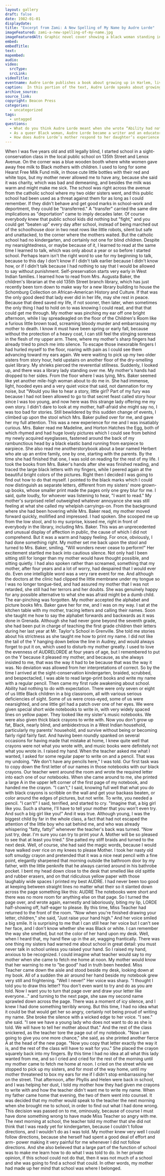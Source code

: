 ```yaml
---
layout: gallery
draft: false
date: 1982-01-01
displaydate:
title: "Excerpt from Zami: A New Spelling of My Name by Audre Lorde"
imageFeatured: zami-a-new-spelling-of-my-name.jpg
imageFeaturedAlt: Graphic novel cover showing a black woman standing in front of skyscrapers
embed: 
embedTitle: 
text: 
mapembed: 
audio:
video:
  srcType:
  srcLink:
videoTitle: 
eventname: Audre Lorde publishes a book about growing up in Harlem, living with a vision disability.
caption:  In this portion of the text, Audre Lorde speaks about growing up in Harlem. She recalls her experiences at school as a child with a vision disability, and how mother interacted with her teachers. 
archive_source: 
source_link: 
copyright: Beacon Press
categories:
  - uncategorized
tags:
  - untagged
questions:
  - What do you think Audre Lorde meant when she wrote “Ability had nothing to do with expectation,” describing her school experience? 
  - As a queer Black woman, Audre Lorde became a writer and an educator. In the City University of New York, she taught classes designed to welcome Black and Latinx young people into college and encourage them as students. How do you think her own schooling experience as a disabled Black girl might have shaped her work as an educator? 
  - How does Audre Lorde’s mother respond to her daughter’s experience at the library, and at the school? Would you describe Lorde’s mother as an educational activist? Why or why not?
---
```


When I was five years old and still legally blind, I started school in a sight-conservation class in the local public school on 135th Street and Lenox Avenue. On the corner was a blue wooden booth where white women gave away free milk to Black mothers with children. I used to long for some Hearst Free Milk Fund milk, in those cute little bottles with their red and white tops, but my mother never allowed me to have any, because she said it was charity, which was bad and demeaning, and besides the milk was warm and might make me sick.
The school was right across the avenue from the catholic school where my two older sisters went, and this public school had been used as a threat against them for as long as I could remember. If they didn't behave and get good marks in school-work and deportment, they could be "transferred." A "transfer" carried the same dire implications as "deportation" came to imply decades later.
Of course everybody knew that public school kids did nothing but "fight," and you could get "beaten up" every day after school, instead of being marched out of the schoolhouse door in two neat rows like little robots, silent but safe and unattacked, to the corner where the mothers waited.
But the catholic school had no kindergarten, and certainly not one for blind children.
Despite my nearsightedness, or maybe because of it, I learned to read at the same time I learned to talk, which was only about a year or so before I started school. Perhaps learn isn't the right word to use for my beginning to talk, because to this day I don't know if I didn't talk earlier because I didn't know how, or if I didn't talk because I had nothing to say that I would be allowed to say without punishment. Self-preservation starts very early in West Indian families.
I learned how to read from Mrs. Augusta Baker, the children's librarian at the old 135th Street branch library, which has just recently been torn down to make way for a new library building to house the Schomburg Collection on African-American History and Culture. If that was the only good deed that lady ever did in her life, may she rest in peace. Because that deed saved my life, if not sooner, then later, when sometimes the only thing I had to hold on to was knowing I could read, and that that could get me through.
My mother was pinching my ear off one bright afternoon, while I lay spreadeagled on the floor of the Children's Room like a furious little brown toad, screaming bloody murder and embarrassing my mother to death. I know it must have been spring or early fall, because without the protection of a heavy coat, I can still feel the stinging soreness in the flesh of my upper arm. There, where my mother's sharp fingers had already tried to pinch me into silence. To escape those inexorable fingers I had hurled myself to the floor, roaring with pain as I could see them advancing toward my ears again. We were waiting to pick up my two older sisters from story hour, held upstairs on another floor of the dry-smelling quiet library. My shrieks pierced the reverential stillness.
Suddenly, I looked up, and there was a library lady standing over me. My mother's hands had dropped to her sides. From the floor where I was lying, Mrs. Baker seemed like yet another mile-high woman about to do me in. She had immense, light, hooded eyes and a very quiet voice that said, not damnation for my noise, but "Would you like to hear a story, little girl?
Part of my fury was because I had not been allowed to go to that secret feast called story hour since I was too young, and now here was this strange lady offering me my own story.
I didn't dare to look at my mother, half-afraid she might say no, I was too bad for stories. Still bewildered by this sudden change of events, I climbed up upon the stool which Mrs. Baker pulled over for me, and gave her my full attention. This was a new experience for me and I was insatiably curious.
Mrs. Baker read me Madeline, and Horton Hatches the Egg, both of which rhymed and had huge lovely pictures which I could see from behind my newly acquired eyeglasses, fastened around the back of my rambunctious head by a black elastic band running from earpiece to earpiece. She also read me anotherstorybook about a bear named Herbert who ate up an entire family, one by one, starting with the parents. By the time she had finished that one, I was sold on reading for the rest of my life.
I took the books from Mrs. Baker's hands after she was finished reading, and traced the large black letters with my fingers, while I peered again at the beautiful bright colors of the pictures. Right then I decided I was going to find out how to do that myself. I pointed to the black marks which I could now distinguish as separate letters, different from my sisters' more grown-up books, whose smaller print made the pages only one grey blur for me. I said, quite loudly, for whoever was listening to hear, "I want to read."
My mother's surprised relief outweighed whatever annoyance she was still feeling at what she called my whelpish carryings-on. From the background where she had been hovering while Mrs. Baker read, my mother moved forward quickly, mollified and impressed. I had spoken. She scooped me up from the low stool, and to my surprise, kissed me, right in front of everybody in the library, including Mrs. Baker.
This was an unprecedented and unusual display of affection in public, the cause of which I did not comprehend. But it was a warm and happy feeling. For once, obviously, I had done something right.
My mother set me back upon the stool and turned to Mrs. Baker, smiling.
"Will wonders never cease to perform!" Her excitement startled me back into cautious silence.
Not only had I been sitting still for longer than my mother would have thought possible, and sitting quietly. I had also spoken rather than screamed, something that my mother, after four years and a lot of worry, had despaired that I would ever do. Even one intelligible word was a very rare event for me. And although the doctors at the clinic had clipped the little membrane under my tongue so I was no longer tongue-tied, and had assured my mother that I was not retarded, she still had her terrors and her doubts. She was genuinely happy for any possible alternative to what she was afraid might be a dumb child. The ear-pinching was forgotten. My mother accepted the alphabet and picture books Mrs. Baker gave her for me, and I was on my way. 
I sat at the kitchen table with my mother, tracing letters and calling their names. Soon she taught me how to say the alphabet forwards and backwards as it was done in Grenada. Although she had never gone beyond the seventh grade, she had been put in charge of teaching the first grade children their letters during her last year at Mr. Taylor's School in Grenville. She told me stories about his strictness as she taught me how to print my name.
I did not like the tail of the Y hanging down below the line in Audrey, and would always forget to put it on, which used to disturb my mother greatly. I used to love the evenness of AUDRELORDE at four years of age, but I remembered to put on the Y because it pleased my mother, and because, as she always insisted to me, that was the way it had to be because that was the way it was. No deviation was allowed from her interpretations of correct.
So by the time I arrived at the sight-conservation kindergarten, braided, scrubbed, and bespectacled, I was able to read large-print books and write my name with a regular pencil. Then came my first rude awakening about school. Ability had nothing to do with expectation.
There were only seven or eight of us little Black children in a big classroom, all with various serious deficiencies of sight. Some of us were cross-eyed, some of us were nearsighted, and one little girl had a patch over one of her eyes.
We were given special short wide notebooks to write in, with very widely spaced lines on yellow paper. They looked like my sister's music notebooks. We were also given thick black crayons to write with. Now you don't grow up fat, Black, nearly blind, and ambidextrous in a West Indian household, particularly my parents' household, and survive without being or becoming fairly rigid fairly fast. And having been roundly spanked on several occasions for having made that mistake at home, I knew quite well that crayons were not what you wrote with, and music books were definitely not what you wrote in.
I raised my hand. When the teacher asked me what I wanted, I asked for some regular paper to write on and a pencil. That was my undoing. "We don't have any pencils here," I was told.
Our first task was to copy down the first letter of our names in those notebooks with our black crayons. Our teacher went around the room and wrote the required letter into each one of our notebooks. When she came around to me, she printed a large A in the upper left corner of the first page of my notebook, and handed me the crayon.
"I can't," I said, knowing full well that what you do with black crayons is scribble on the wall and get your backass beaten, or color around the edges of pictures, but not write. To write, you needed a pencil. "I can't!" I said, terrified, and started to cry. 
"Imagine that, a big girl like you. Such a shame, I'll have to tell your mother that you won't even try. And such a big girl like you!"
And it was true. Although young, I was the biggest child by far in the whole class, a fact that had not escaped the attention of the little boy who sat behind me, and who was already whispering "fatty, fatty!" whenever the teacher's back was turned.
"Now just try, dear. I'm sure you can try to print your A. Mother will be so pleased to see that at least you tried." She patted my stiff braids and turned to the next desk.
Well, of course, she had said the magic words, because I would have walked over rice on my knees to please Mother. I took her nasty old soft smudgy crayon and pretended that it was a nice neat pencil with a fine point, elegantly sharpened that morning outside the bathroom door by my father, with the little penknife that he always carried around in his bathrobe pocket.
I bent my head down close to the desk that smelled like old spittle and rubber erasers, and on that ridiculous yellow paper with those laughably wide spaces I printed my best AUDRE. I had never been too good at keeping between straight lines no matter what their so it slanted down across the page something like this: AUDRE
The notebooks were short and there was no more room for anything else on that page. So I turned the page over, and wrote again, earnestly and laboriously, biting my lip, LORDE half-showing off, half-eager to please.
By this time, Miss Teacher had returned to the front of the room.
"Now when you're finished drawing your letter, children," she said, "Just raise your hand high." And her voice smiled a big smile. It is surprising to me that I can still hear her voice but
I can't see her face, and I don't know whether she was Black or white. I can remember the way she smelled, but not the color of her hand upon my desk.
Well, when I heard that, my hand flew up in the air, wagging frantically. There was one thing my sisters had warned me about school in great detail: you must never talk in school unless you raised your hand. So I raised my hand, anxious to be recognized. I could imagine what teacher would say to my mother when she came to fetch me home at noon. My mother would know that her warning to me to "be good" had in truth been heeded.
Miss Teacher came down the aisle and stood beside my desk, looking down at my book. All of a sudden the air around her hand beside my notebook grew very still and frightening.
"Well I never!" Her voice was sharp. "I thought I told you to draw this letter? You don't even want to try and do as you are told. Now I want you to turn that page over and draw your letter like everyone..." and turning to the next page, she saw my second name sprawled down across the page.
There was a moment of icy silence, and I knew I had done something terribly wrong. But this time, I had no idea what it could be that would get her so angry, certainly not being proud of writing my name.
She broke the silence with a wicked edge to her voice. "I see." she said. "I see we have a young lady who does not want to do as she is told. We will have to tell her mother about that." And the rest of the class snickered, as the teacher tore the page out of my notebook. 
"Now I am going to give you one more chance," she said, as she printed another fierce A at the head of the new page. "Now you copy that letter exactly the way it is, and the rest of the class will have to wait for you." She placed the crayon squarely back into my fingers.
By this time I had no idea at all what this lady wanted from me, and so I cried and cried for the rest of the morning until my mother came to fetch me home at noon. I cried on the street while we stopped to pick up my sisters, and for most of the way home, until my mother threatened to box my ears for me if I didn't stop embarrassing her on the street.
That afternoon, after Phyllis and Helen were back in school, and I was helping her dust, I told my mother how they had given me crayons to write with and how the teacher didn't want me to write my name. When my father came home that evening, the two of them went into counsel. It was decided that my mother would speak to the teacher the next morning when she brought me to school, in order to find out what I had done wrong. This decision was passed on to me, ominously, because of course I must have done something wrong to have made Miss Teacher so angry with me.
The next morning at school, the teacher told my mother that she did not think that I was ready yet for kindergarten, because I couldn't follow directions, and I wouldn't do as I was told.
My mother knew very well I could follow directions, because she herself had spent a good deal of effort and arm- power making it very painful for me whenever I did not follow directions. And she also believed that a large part of the function of school was to make me learn how to do what I was told to do. In her private opinion, if this school could not do that, then it was not much of a school and she was going to find a school that could. In other words, my mother had made up her mind that school was where I belonged.
